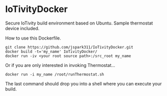# IoTivityDocker
Secure IoTivity build environment based on Ubuntu.
Sample thermostat device included.

How to use this Dockerfile.

    git clone https://github.com/jspark311/IoTivityDocker.git
    docker build -t='my_name' IoTivityDocker/
    docker run -iv <your root source path>:/src_root my_name

Or if you are only interested in invoking Thermostat...

    docker run -i my_name /root/runThermostat.sh

The last command should drop you into a shell where you can execute your build.
